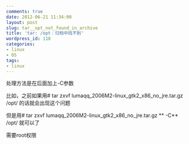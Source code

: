 ```yaml
---
comments: true
date: 2012-06-21 11:34:00
layout: post
slug: tar__opt_not_found_in_archive
title: 'tar: /opt：归档中找不到'
wordpress_id: 118
categories:
- linux
- OS
tags:
- linux
---
```








处理方法是在后面加上-C参数




比如，之前如果用# tar zxvf lumaqq_2006M2-linux_gtk2_x86_no_jre.tar.gz /opt/ 的话就会出现这个问题




但是用# tar zxvf lumaqq_2006M2-linux_gtk2_x86_no_jre.tar.gz ** -C** /opt/ 就可以了




需要root权限






